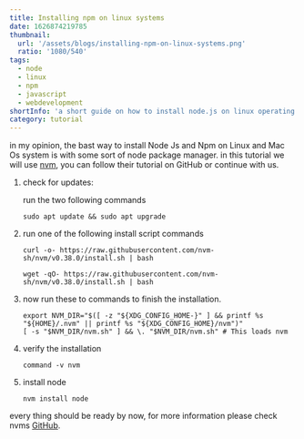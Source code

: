 ```yaml
---
title: Installing npm on linux systems
date: 1626874219785
thumbnail:
  url: '/assets/blogs/installing-npm-on-linux-systems.png'
  ratio: '1080/540'
tags:
  - node
  - linux
  - npm
  - javascript
  - webdevelopment
shortInfo: 'a short guide on how to install node.js on linux operating systems.'
category: tutorial
---
```


in my opinion, the bast way to install Node Js and Npm on Linux and Mac Os system is with some sort of node package manager. in this tutorial we will use [nvm](https://github.com/nvm-sh/nvm), you can follow their tutorial on GitHub or continue with us.

1. check for updates:

   run the two following commands

   ```shell
   sudo apt update && sudo apt upgrade
   ```

2. run one of the following install script commands

   ```shell
   curl -o- https://raw.githubusercontent.com/nvm-sh/nvm/v0.38.0/install.sh | bash
   ```

   ```shell
   wget -qO- https://raw.githubusercontent.com/nvm-sh/nvm/v0.38.0/install.sh | bash
   ```

3. now run these to commands to finish the installation.

   ```shell
   export NVM_DIR="$([ -z "${XDG_CONFIG_HOME-}" ] && printf %s "${HOME}/.nvm" || printf %s "${XDG_CONFIG_HOME}/nvm")"
   [ -s "$NVM_DIR/nvm.sh" ] && \. "$NVM_DIR/nvm.sh" # This loads nvm
   ```

4. verify the installation

   ```shell
   command -v nvm
   ```

5. install node
   ```shell
   nvm install node
   ```

every thing should be ready by now, for more information please check nvms [GitHub](https://github.com/nvm-sh/nvm).
